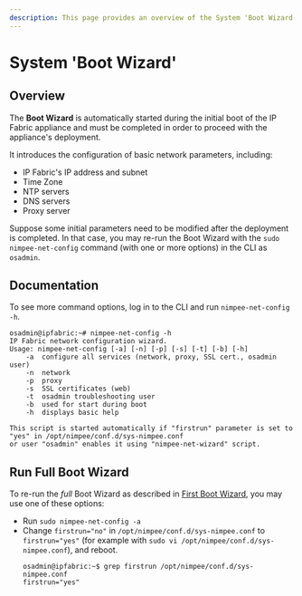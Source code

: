 ```yaml
---
description: This page provides an overview of the System 'Boot Wizard'.
---
```


# System 'Boot Wizard'

## Overview

The **Boot Wizard** is automatically started during the initial boot of the IP
Fabric appliance and must be completed in order to proceed with the appliance's
deployment.

It introduces the configuration of basic network parameters, including:

- IP Fabric's IP address and subnet
- Time Zone
- NTP servers
- DNS servers
- Proxy server

Suppose some initial parameters need to be modified after the deployment is
completed. In that case, you may re-run the Boot Wizard with the
`sudo nimpee-net-config` command (with one or more options) in the CLI as
`osadmin`.

## Documentation

To see more command options, log in to the CLI and run `nimpee-net-config -h`.

```shell
osadmin@ipfabric:~# nimpee-net-config -h
IP Fabric network configuration wizard.
Usage: nimpee-net-config [-a] [-n] [-p] [-s] [-t] [-b] [-h]
	-a	configure all services (network, proxy, SSL cert., osadmin user)
	-n	network
	-p	proxy
	-s	SSL certificates (web)
	-t	osadmin troubleshooting user
	-b	used for start during boot
	-h	displays basic help

This script is started automatically if "firstrun" parameter is set to "yes" in /opt/nimpee/conf.d/sys-nimpee.conf
or user "osadmin" enables it using "nimpee-net-wizard" script.
```

## Run Full Boot Wizard

To re-run the _full_ Boot Wizard as described
in [First Boot Wizard](../../first_steps/02-boot_wizard.md),
you may use one of these options:

- Run `sudo nimpee-net-config -a`
- Change `firstrun="no"` in `/opt/nimpee/conf.d/sys-nimpee.conf` to
  `firstrun="yes"` (for example with
  `sudo vi /opt/nimpee/conf.d/sys-nimpee.conf`), and reboot.
  ```shell
  osadmin@ipfabric:~$ grep firstrun /opt/nimpee/conf.d/sys-nimpee.conf
  firstrun="yes"
  ```
